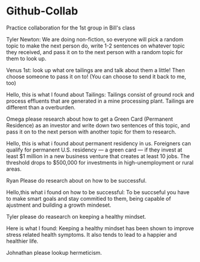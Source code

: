 # Github-Collab
Practice collaboration for the 1st group in Bill's class

Tyler Newton: We are doing non-fiction, so everyone will pick a random topic to make the next person do, write 1-2 sentences on whatever topic they received, and pass it on to the next person with a random topic for them to look up.

Venus 1st: look up what ore tailings are and talk about them a little! Then choose someone to pass it on to! (You can choose to send it back to me, too)


Hello, this is what I found about Tailings:
Tailings consist of ground rock and process effluents that are generated in a mine processing plant. Tailings are different than a overburden.

Omega please research about how to get a Green Card (Permanent Residence) as an investor and write down two sentences of this topic, and pass it on to the next person with another topic for them to research.

Hello, this is what i found about permanent residency in us. 
Foreigners can qualify for permanent U.S. residency — a green card — if they invest at least $1 million in a new business venture that creates at least 10 jobs. The threshold drops to $500,000 for investments in high-unemployment or rural areas.

Ryan Please do research about on how to be successful.

Hello,this what i found on how to be successful:
To be succseful you have to make smart goals and stay commitied to them, being capable of ajustment and building a growth mindeset.

Tyler please do reasearch on keeping a healthy mindset.

Here is what I found: Keeping a healthy mindset has been shown to improve stress related health symptoms. It also tends to lead to a happier and healthier life.

Johnathan please lookup hermeticism.

